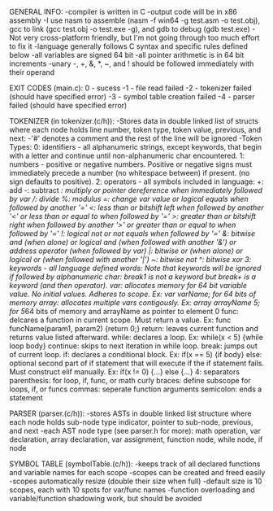 GENERAL INFO:
  -compiler is written in C
  -output code will be in x86 assembly
    -I use nasm to assemble (nasm -f win64 -g test.asm -o test.obj), gcc to link (gcc test.obj -o test.exe -g), and gdb to debug (gdb test.exe)
    -Not very cross-platform friendly, but I'm not going through too much effort to fix it
  -language generally follows C syntax and specific rules defined below
  -all variables are signed 64 bit
  -all pointer arithmetic is in 64 bit increments
  -unary -, +, &, *, ~, and ! should be followed immediately with their operand

EXIT CODES (main.c):
  0 - sucess
  -1 - file read failed
  -2 - tokenizer failed (should have specified error)
  -3 - symbol table creation failed
  -4 - parser failed (should have specified error)

TOKENIZER (in tokenizer.(c/h)):
  -Stores data in double linked list of structs where each node holds line number, token type, token value, previous, and next:
  -'#' denotes a comment and the rest of the line will be ignored
  -Token Types:
    0: identifiers - all alphanumeric strings, except keywords, that begin with a letter and continue until non-alphanumeric char encountered.
    1: numbers - positive or negative numbers. Positive or negative signs must immediately precede a number (no whitespace between) if present. (no sign defaults to positive).
    2: operators - all symbols included in language:
      +: add
      -: subtract
      *: multiply or pointer dereference when immediately followed by var
      /: divide
      %: modulus
      =: change var value or logical equals when followed by another '='
      <: less than or bitshift left when followed by another '<' or less than or equal to when followed by '='
      >: greater than or bitshift right when followed by another '>' or greater than or equal to when followed by '='
      !: logical not or not equals when followed by '='
      &: bitwise and (when alone) or logical and (when followed with another '&') or address operator (when followed by var)
      |: bitwise or (when alone) or logical or (when followed with another '|')
      ~: bitwise not
      ^: bitwise xor
    3: keywords - all language defined words:
      Note that keywords will be ignored if followed by alphanumeric char: break1 is not a keyword but break+ is a keyword (and then operator).
      var: allocates memory for 64 bit variable value. No initial values. Adheres to scope. Ex: var varName; for 64 bits of memory
      array: allocates multiple vars contigously. Ex: array arrayName 5; for 5*64 bits of memory and arrayName as pointer to element 0
      func: delcares a function in current scope. Must return a value. Ex: func funcName(param1, param2) {return 0;}
      return: leaves current function and returns value listed afterward.
      while: declares a loop. Ex: while(x < 5) {while loop body}
      continue: skips to next iteration in while loop.
      break: jumps out of current loop.
      if: declares a conditional block. Ex: if(x == 5) {if body}
      else: optional second part of if statement that will execute if the if statement fails. Must construct elif manually. Ex: if(x != 0) {...} else {...}
    4: separators
    parenthesis: for loop, if, func, or math
    curly braces: define subscope for loops, if, or funcs
    commas: seperate function arguments
    semicolon: ends a statement

PARSER (parser.(c/h)):
  -stores ASTs in double linked list structure where each node holds sub-node type indicator, pointer to sub-node, previous, and next
  -each AST node type (see parser.h for more):
    math operation,
    var declaration,
    array declaration,
    var assignment,
    function node,
    while node,
    if node

SYMBOL TABLE (symbolTable.(c/h)):
  -keeps track of all declared functions and variable names for each scope
  -scopes can be created and freed easily
  -scopes automatically resize (double their size when full)
  -default size is 10 scopes, each with 10 spots for var/func names
  -function overloading and variable/function shadowing work, but should be avoided
